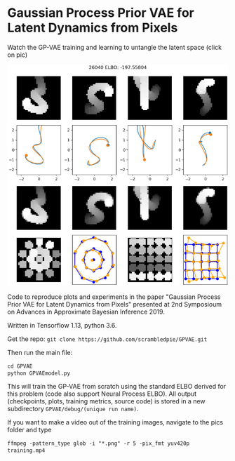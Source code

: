 # Gaussian Process Prior VAE for Latent Dynamics from Pixels

Watch the GP-VAE training and learning to untangle the latent space (click on pic)

[![Training GP-VAE](https://github.com/scrambledpie/GPVAE/blob/master/026040.png)](https://www.youtube.com/watch?v=riVhb6K_iMo)


Code to reproduce plots and experiments in the paper "Gaussian Process Prior VAE for Latent Dynamics from Pixels" presented at 2nd Symposioum on Advances in Approximate Bayesian Inference 2019.

Written in Tensorflow 1.13, python 3.6.

Get the repo:
```git clone https://github.com/scrambledpie/GPVAE.git```

Then run the main file:
```
cd GPVAE 
python GPVAEmodel.py
```

This will train the GP-VAE from scratch using the standard ELBO derived for this problem (code also support Neural Process ELBO). All output (checkpoints, plots, training metrics, source code) is stored in a new subdirectory ```GPVAE/debug/(unique run name)```.

If you want to make a video out of the training images, navigate to the pics folder and type
```
ffmpeg -pattern_type glob -i "*.png" -r 5 -pix_fmt yuv420p training.mp4
```


